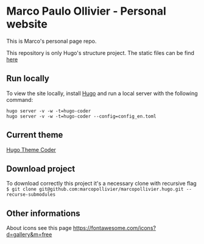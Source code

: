 # Marco Paulo Ollivier - Personal website

This is Marco's personal page repo. 

This repository is only Hugo's structure project. 
The static files can be find [here](https://github.com/marcopollivier/marcopollivier.github.io)

## Run locally
To view the site locally, install [Hugo](http://gohugo.io/) and run a local server with the following command:
```
hugo server -v -w -t=hugo-coder
hugo server -v -w -t=hugo-coder --config=config_en.toml

```

## Current theme
[Hugo Theme Coder](https://themes.gohugo.io/hugo-coder/)

## Download project
To download correctly this project it's a necessary clone with recursive flag
    `$ git clone git@github.com:marcopollivier/marcopollivier.hugo.git --recurse-submodules`

## Other informations 
About icons see this page https://fontawesome.com/icons?d=gallery&m=free